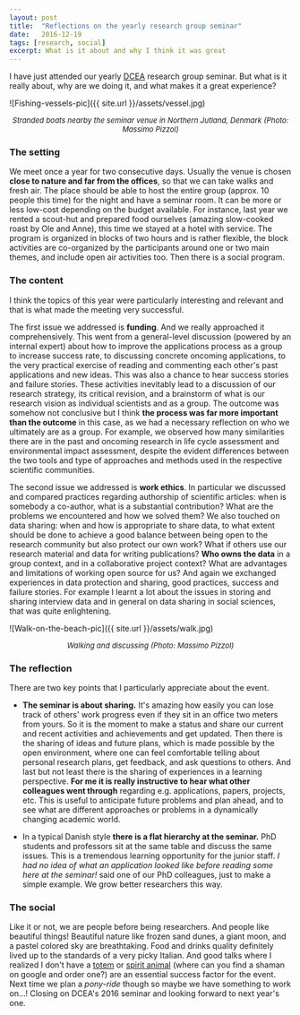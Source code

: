```yaml
---
layout: post
title:  "Reflections on the yearly research group seminar"
date:   2016-12-19
tags: [research, social]
excerpt: What is it about and why I think it was great
---
```


I have just attended our yearly [DCEA](http://www.en.dcea.dk/) research group seminar. But what is it really about, why are we doing it, and what makes it a great experience?

![Fishing-vessels-pic]({{ site.url }}/assets/vessel.jpg)
<center><i><font size="2">Stranded boats nearby the seminar venue in Northern Jutland, Denmark (Photo: Massimo Pizzol)</font></i></center>

### The setting

We meet once a year for two consecutive days. Usually the venue is chosen **close to nature and far from the offices**, so that we can take walks and fresh air. The place should be able to host the entire group (approx. 10 people this time) for the night and have a seminar room. It can be more or less low-cost depending on the budget available. For instance, last year we rented a scout-hut and prepared food ourselves (amazing slow-cooked roast by Ole and Anne), this time we stayed at a hotel with service. The program is organized in blocks of two hours and is rather flexible, the block activities are co-organized by the participants around one or two main themes, and include open air activities too. Then there is a social program.

### The content

I think the topics of this year were particularly interesting and relevant and that is what made the meeting very successful.

The first issue we addressed is **funding**. And we really approached it comprehensively. This went from a general-level discussion (powered by an internal expert) about how to improve the applications process as a group to increase success rate, to discussing concrete oncoming applications, to the very practical exercise of reading and commenting each other's past applications and new ideas. This was also a chance to hear success stories and failure stories. These activities inevitably lead to a discussion of our research strategy, its critical revision, and a brainstorm of what is our research vision as individual scientists and as a group. The outcome was somehow not conclusive but I think **the process was far more important than the outcome** in this case, as we had a necessary reflection on who we ultimately are as a group. For example, we observed how many similarities there are in the past and oncoming research in life cycle assessment and environmental impact assessment, despite the evident differences between the two tools and type of approaches and methods used in the respective scientific communities.   

The second issue we addressed is **work ethics**. In particular we discussed and compared practices regarding authorship of scientific articles: when is somebody a co-author, what is a substantial contribution? What are the problems we encountered and how we solved them? We also touched on data sharing: when and how is appropriate to share data, to what extent should be done to achieve a good balance between being open to the research community but also protect our own work? What if others use our research material and data for writing publications? **Who owns the data** in a group context, and in a collaborative project context? What are advantages and limitations of working open source for us? And again we exchanged experiences in data protection and sharing, good practices, success and failure stories. For example I learnt a lot about the issues in storing and sharing interview data and in general on data sharing in social sciences, that was quite enlightening.

![Walk-on-the-beach-pic]({{ site.url }}/assets/walk.jpg)
<center><i><font size="2">Walking and discussing (Photo: Massimo Pizzol)</font></i></center>

### The reflection

There are two key points that I particularly appreciate about the event.

* **The seminar is about sharing.** It's amazing how easily you can lose track of others' work progress even if they sit in an office two meters from yours. So it is the moment to make a status and share our current and recent activities and achievements and get updated. Then there is the sharing of ideas and future plans, which is made possible by the open environment, where one can feel comfortable telling about personal research plans, get feedback, and ask questions to others. And last but not least there is the sharing of experiences in a learning perspective. **For me it is really instructive to hear what other colleagues went through** regarding e.g. applications, papers, projects, etc. This is useful to anticipate future problems and plan ahead, and to see what are different approaches or problems in a dynamically changing academic world.

* In a typical Danish style **there is a flat hierarchy at the seminar.** PhD students and professors sit at the same table and discuss the same issues. This is a tremendous learning opportunity for the junior staff. _I had no idea of what an application looked like before reading some here at the seminar!_ said one of our PhD colleagues, just to make a simple example. We grow better researchers this way.


### The social

Like it or not, we are people before being researchers. And people like beautiful things! Beautiful nature like frozen sand dunes, a giant moon, and a pastel colored sky are breathtaking. Food and drinks quality definitely lived up to the standards of a very picky Italian. And good talks where I realized I don't have a [totem](https://en.wikipedia.org/wiki/Totem) or [spirit animal](https://en.wikipedia.org/wiki/Power_animal) (where can you find a shaman on google and order one?) are an essential success factor for the event. Next time we plan a _pony-ride_ though so maybe we have something to work on...! Closing on DCEA's 2016 seminar and looking forward to next year's one.
